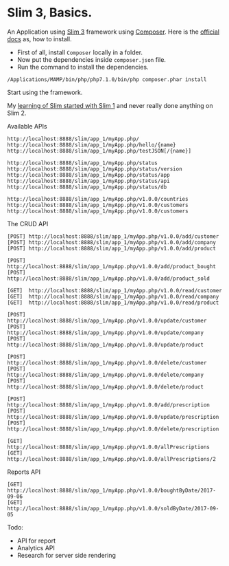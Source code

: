 Slim 3, Basics.
===============

An Application using [Slim 3][1] framework using [Composer][3]. Here is the [official docs][2] as, how to install.

 - First of all, install `Composer` locally in a folder.
 - Now put the dependencies inside `composer.json` file.
 - Run the command to install the dependencies.

```
/Applications/MAMP/bin/php/php7.1.0/bin/php composer.phar install
```
Start using the framework.

My [learning of Slim started with Slim 1][4] and never really done anything on Slim 2.


Available APIs

```
http://localhost:8888/slim/app_1/myApp.php/
http://localhost:8888/slim/app_1/myApp.php/hello/{name}
http://localhost:8888/slim/app_1/myApp.php/testJSON[/{name}]

http://localhost:8888/slim/app_1/myApp.php/status
http://localhost:8888/slim/app_1/myApp.php/status/version
http://localhost:8888/slim/app_1/myApp.php/status/app
http://localhost:8888/slim/app_1/myApp.php/status/api
http://localhost:8888/slim/app_1/myApp.php/status/db

http://localhost:8888/slim/app_1/myApp.php/v1.0.0/countries
http://localhost:8888/slim/app_1/myApp.php/v1.0.0/customers
http://localhost:8888/slim/app_1/myApp.php/v1.0.0/customers
```

The CRUD API

```
[POST] http://localhost:8888/slim/app_1/myApp.php/v1.0.0/add/customer
[POST] http://localhost:8888/slim/app_1/myApp.php/v1.0.0/add/company
[POST] http://localhost:8888/slim/app_1/myApp.php/v1.0.0/add/product

[POST] http://localhost:8888/slim/app_1/myApp.php/v1.0.0/add/product_bought
[POST] http://localhost:8888/slim/app_1/myApp.php/v1.0.0/add/product_sold

[GET]  http://localhost:8888/slim/app_1/myApp.php/v1.0.0/read/customer
[GET]  http://localhost:8888/slim/app_1/myApp.php/v1.0.0/read/company
[GET]  http://localhost:8888/slim/app_1/myApp.php/v1.0.0/read/product

[POST] http://localhost:8888/slim/app_1/myApp.php/v1.0.0/update/customer
[POST] http://localhost:8888/slim/app_1/myApp.php/v1.0.0/update/company
[POST] http://localhost:8888/slim/app_1/myApp.php/v1.0.0/update/product

[POST] http://localhost:8888/slim/app_1/myApp.php/v1.0.0/delete/customer
[POST] http://localhost:8888/slim/app_1/myApp.php/v1.0.0/delete/company
[POST] http://localhost:8888/slim/app_1/myApp.php/v1.0.0/delete/product

[POST] http://localhost:8888/slim/app_1/myApp.php/v1.0.0/add/prescription
[POST] http://localhost:8888/slim/app_1/myApp.php/v1.0.0/update/prescription
[POST] http://localhost:8888/slim/app_1/myApp.php/v1.0.0/delete/prescription

[GET]  http://localhost:8888/slim/app_1/myApp.php/v1.0.0/allPrescriptions 
[GET]  http://localhost:8888/slim/app_1/myApp.php/v1.0.0/allPrescriptions/2 

```

Reports API

```
[GET] http://localhost:8888/slim/app_1/myApp.php/v1.0.0/boughtByDate/2017-09-06
[GET] http://localhost:8888/slim/app_1/myApp.php/v1.0.0/soldByDate/2017-09-05
```

Todo: 
 - API for report
 - Analytics API
 - Research for server side rendering 




 [1]: https://www.slimframework.com/
 [2]: https://www.slimframework.com/docs/start/installation.html
 [3]: https://getcomposer.org
 [4]: https://github.com/saumya/slimCraft